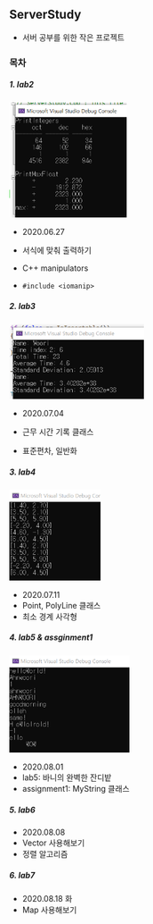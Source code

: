 ## ServerStudy

- 서버 공부를 위한 작은 프로젝트



### 목차

##### 1. lab2
<img src=".\images\lab2.png" alt="lab2" style="zoom:60%;" />

- 2020.06.27

- 서식에 맞춰 출력하기

- C++ manipulators

- `#include <iomanip>`

#####  2. lab3
<img src=".\images\lab3.png" alt="lab3" style="zoom:60%;" />

- 2020.07.04

- 근무 시간 기록 클래스

- 표준편차, 일반화



##### 3. lab4

<img src=".\images\lab4.png" alt="lab4" style="zoom:60%;" />

- 2020.07.11
- Point, PolyLine 클래스
- 최소 경계 사각형



##### 4. lab5 & assginment1

<img src=".\images\assignment1.png" alt="assignment1" style="zoom:60%;" />

- 2020.08.01
- lab5: 바니의 완벽한 잔디밭
- assignment1: MyString 클래스



##### 5. lab6

- 2020.08.08
- Vector 사용해보기
- 정렬 알고리즘

##### 6. lab7

- 2020.08.18 화
- Map 사용해보기